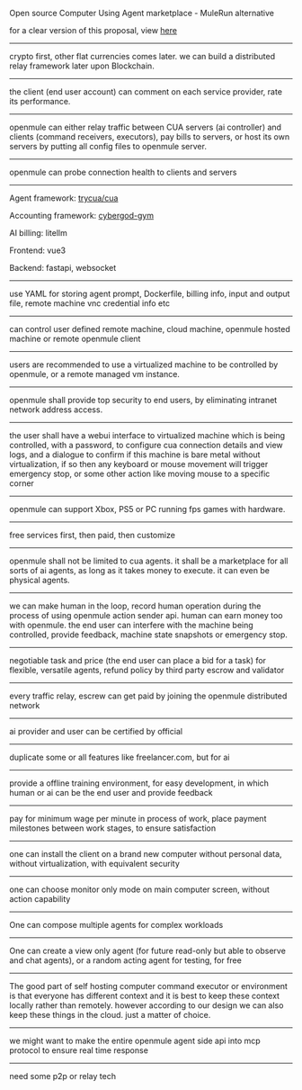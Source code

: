 Open source Computer Using Agent marketplace - MuleRun alternative

for a clear version of this proposal, view [here](https://github.com/James4Ever0/openmule/blob/main/AI_Rearranged_Proposal.md)

---

crypto first, other flat currencies comes later. we can build a distributed relay framework later upon Blockchain.

---

the client (end user account) can comment on each service provider, rate its performance.

---

openmule can either relay traffic between CUA servers (ai controller) and clients (command receivers, executors), pay bills to servers, or host its own servers by putting all config files to openmule server.

---

openmule can probe connection health to clients and servers

---

Agent framework: [trycua/cua](https://github.com/trycua/cua)

Accounting framework: [cybergod-gym](https://github.com/James4Ever0/agi_computer_control/tree/master/gym-primitives%2Fcybergod)

AI billing: litellm

Frontend: vue3

Backend: fastapi, websocket

---

use YAML for storing agent prompt, Dockerfile, billing info, input and output file, remote machine vnc credential info etc


---

can control user defined remote machine, cloud machine, openmule hosted machine or remote openmule client

---

users are recommended to use a virtualized machine to be controlled by openmule, or a remote managed vm instance.

---

openmule shall provide top security to end users, by eliminating intranet network address access.

---

the user shall have a webui interface to virtualized machine which is being controlled, with a password, to configure cua connection details and view logs, and a dialogue to confirm if this machine is bare metal without virtualization, if so then any keyboard or mouse movement will trigger emergency stop, or some other action like moving mouse to a specific corner

---

openmule can support Xbox, PS5 or PC running fps games with hardware.

---

free services first, then paid, then customize

---

openmule shall not be limited to cua agents. it shall be a marketplace for all sorts of ai agents, as long as it takes money to execute. it can even be physical agents.

---

we can make human in the loop, record human operation during the process of using openmule action sender api. human can earn money too with openmule. the end user can interfere with the machine being controlled, provide feedback, machine state snapshots or emergency stop.

---

negotiable task and price (the end user can place a bid for a task) for flexible, versatile agents, refund policy by third party escrow and validator 


---

every traffic relay, escrew can get paid by joining the openmule distributed network

---

ai provider and user can be certified by official

---

duplicate some or all features like freelancer.com, but for ai

---

provide a offline training environment, for easy development, in which human or ai can be the end user and provide feedback

---

pay for minimum wage per minute in process of work, place payment milestones between work stages, to ensure satisfaction

---

one can install the client on a brand new computer without personal data, without virtualization, with equivalent security

---

one can choose monitor only mode on main computer screen, without action capability

---

One can compose multiple agents for complex workloads

---

One can create a view only agent (for future read-only but able to observe and chat agents), or a random acting agent for testing, for free

---

The good part of self hosting computer command executor or environment is that everyone has different context and it is best to keep these context locally rather than remotely. however according to our design we can also keep these things in the cloud. just a matter of choice.

---

we might want to make the entire openmule agent side api into mcp protocol to ensure real time response

---

need some p2p or relay tech